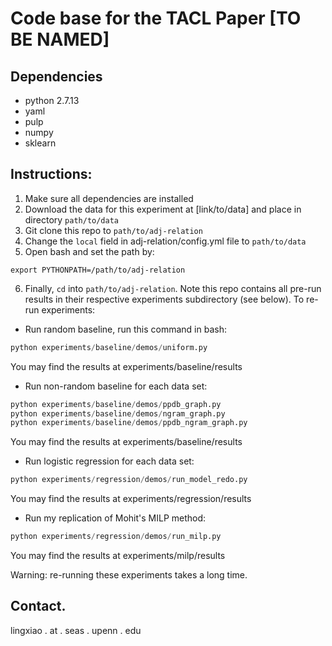 # Code base for the TACL Paper [TO BE NAMED]

## Dependencies
* python 2.7.13
* yaml
* pulp
* numpy
* sklearn

## Instructions:

1. Make sure all dependencies are installed
3. Download the data for this experiment at [link/to/data] and place in directory `path/to/data`
3. Git clone this repo to `path/to/adj-relation`
4. Change the `local` field in adj-relation/config.yml file to `path/to/data`
5. Open bash and set the path by:

```
export PYTHONPATH=/path/to/adj-relation
```
6. Finally, `cd` into `path/to/adj-relation`. Note this repo contains all pre-run results in their respective experiments subdirectory (see below). To re-run experiments:

* Run random baseline, run this command in bash:

```python
python experiments/baseline/demos/uniform.py
```

You may find the results at experiments/baseline/results

* Run non-random baseline for each data set:

```python
python experiments/baseline/demos/ppdb_graph.py
python experiments/baseline/demos/ngram_graph.py
python experiments/baseline/demos/ppdb_ngram_graph.py
```

You may find the results at experiments/baseline/results


* Run logistic regression for each data set:

```python
python experiments/regression/demos/run_model_redo.py
```

You may find the results at experiments/regression/results


* Run my replication of Mohit's MILP method:

```python
python experiments/regression/demos/run_milp.py
```

You may find the results at experiments/milp/results


Warning: re-running these experiments takes a long time.


## Contact.

lingxiao . at . seas . upenn . edu





